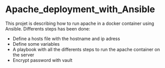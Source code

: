# Apache_deployment_with_Ansible

This projet is describing how to run apache in a docker container using Ansible.
Differents steps has been done:

* Define a hosts file with the hostname and ip adress
* Define some variables
* A playbook with all the differents steps to run the apache container on the server
* Encrypt password with vault
